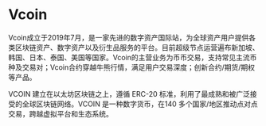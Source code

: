 # Vcoin

Vcoin成立于2019年7月，是一家先进的数字资产国际站，为全球资产用户提供各类区块链资产、数字资产以及衍生品服务的平台。目前超级节点运营遍布新加坡、韩国、日本、泰国、美国等国家。Vcoin的主营业务为币币交易，支持常见主流币种及交易对；Vcoin合约穿越牛熊行情，满足用户交易深度；创新合约/期货/期权等产品。

VCOIN 建立在以太坊区块链之上，遵循 ERC-20 标准，利用了最成熟和被广泛接受的全球区块链网络。VCOIN 是一种数字货币，在140 多个国家/地区推动点对点交易，跨越虚拟平台和生态系统。
